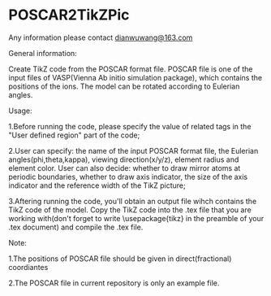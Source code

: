 
# POSCAR2TikZPic

Any information please contact dianwuwang@163.com

General information:

Create TikZ code from the POSCAR format file. POSCAR file is one of the input files of VASP(Vienna Ab initio simulation package), which contains the positions of the ions. The model can be rotated according to Eulerian angles. 

Usage:

1.Before running the code, please specify the value of related tags in the "User defined region" part of the code;

2.User can specify: the name of the input POSCAR format file, the Eulerian angles(phi,theta,kappa), viewing direction(x/y/z), element radius and element color. User can also decide: whether to draw mirror atoms at periodic boundaries, whether to draw axis indicator, the size of the axis indicator and the reference width of the TikZ picture;

3.Aftering running the code, you'll obtain an output file wihch contains the TikZ code of the model. Copy the TikZ code into the .tex file that you are working with(don't forget to write \usepackage{tikz} in the preamble of your .tex document) and compile the .tex file. 

Note:

1.The positions of POSCAR file should be given in direct(fractional) coordiantes

2.The POSCAR file in current repository is only an example file.
